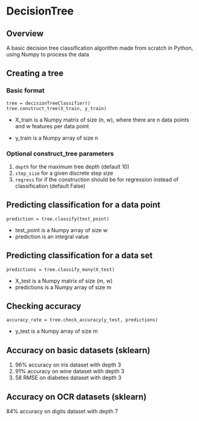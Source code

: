 # DecisionTree

## Overview
A basic decision tree classification algorithm made from scratch in Python, using Numpy to process the data

## Creating a tree

### Basic format
```
tree = decisionTreeClassifier()
tree.construct_tree(X_train, y_train)
```
- X_train is a Numpy matrix of size (n, w), where there are n data points and w features per data point

- y_train is a Numpy array of size n

### Optional construct_tree parameters
1) `depth` for the maximum tree depth (default 10)
2) `step_size` for a given discrete step size
3) `regress` for if the construction should be for regression instead of classification (default False)

##  Predicting classification for a data point
```
prediction = tree.classify(test_point)
```
- test_point is a Numpy array of size w
- prediction is an integral value

##  Predicting classification for a data set
```
predictions = tree.classify_many(X_test)
```
- X_test is a Numpy matrix of size (m, w)
- predictions is a Numpy array of size m

##  Checking accuracy
```
accuracy_rate = tree.check_accuracy(y_test, predictions)
```
- y_test is a Numpy array of size m

## Accuracy on basic datasets (sklearn)
1) 96% accuracy on iris dataset with depth 3
2) 91% accuracy on wine dataset with depth 3
3) 58 RMSE on diabetes dataset with depth 3

## Accuracy on OCR datasets (sklearn)
84% accuracy on digits dataset with depth 7
